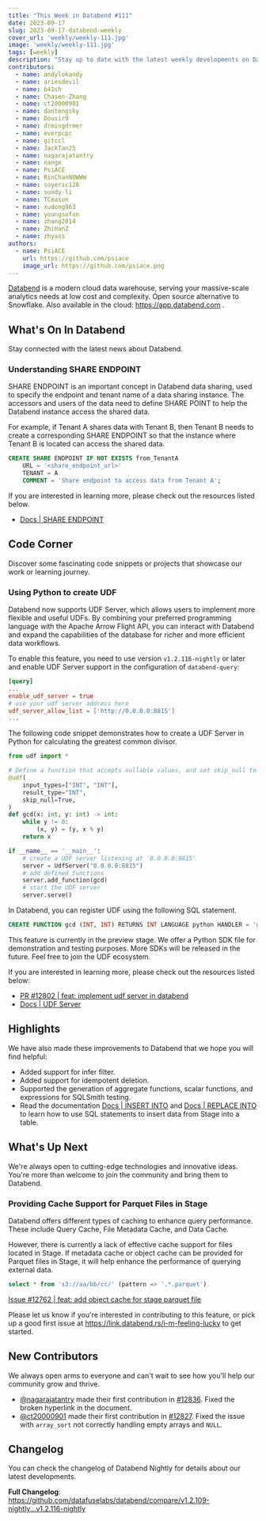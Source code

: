 ```yaml
---
title: "This Week in Databend #111"
date: 2023-09-17
slug: 2023-09-17-databend-weekly
cover_url: 'weekly/weekly-111.jpg'
image: 'weekly/weekly-111.jpg'
tags: [weekly]
description: "Stay up to date with the latest weekly developments on Databend!"
contributors:
  - name: andylokandy
  - name: ariesdevil
  - name: b41sh
  - name: Chasen-Zhang
  - name: ct20000901
  - name: dantengsky
  - name: Dousir9
  - name: drmingdrmer
  - name: everpcpc
  - name: gitccl
  - name: JackTan25
  - name: nagarajatantry
  - name: nange
  - name: PsiACE
  - name: RinChanNOWWW
  - name: soyeric128
  - name: sundy-li
  - name: TCeason
  - name: xudong963
  - name: youngsofun
  - name: zhang2014
  - name: ZhiHanZ
  - name: zhyass
authors:
  - name: PsiACE
    url: https://github.com/psiace
    image_url: https://github.com/psiace.png
---
```


[Databend](https://github.com/datafuselabs/databend) is a modern cloud data warehouse, serving your massive-scale analytics needs at low cost and complexity. Open source alternative to Snowflake. Also available in the cloud: <https://app.databend.com> .

## What's On In Databend

Stay connected with the latest news about Databend.

### Understanding SHARE ENDPOINT

SHARE ENDPOINT is an important concept in Databend data sharing, used to specify the endpoint and tenant name of a data sharing instance. The accessors and users of the data need to define SHARE POINT to help the Databend instance access the shared data.

For example, if Tenant A shares data with Tenant B, then Tenant B needs to create a corresponding SHARE ENDPOINT so that the instance where Tenant B is located can access the shared data.

```SQL
CREATE SHARE ENDPOINT IF NOT EXISTS from_TenantA
    URL = '<share_endpoint_url>'
    TENANT = A
    COMMENT = 'Share endpoint to access data from Tenant A';
```

If you are interested in learning more, please check out the resources listed below.

- [Docs | SHARE ENDPOINT](https://databend.rs/doc/sql-commands/ddl/share-endpoint/)

## Code Corner

Discover some fascinating code snippets or projects that showcase our work or learning journey.

### Using Python to create UDF

Databend now supports UDF Server, which allows users to implement more flexible and useful UDFs. By combining your preferred programming language with the Apache Arrow Flight API, you can interact with Databend and expand the capabilities of the database for richer and more efficient data workflows.

To enable this feature, you need to use version `v1.2.116-nightly` or later and enable UDF Server support in the configuration of `databend-query`:

```toml
[query]
...
enable_udf_server = true
# use your udf server address here
udf_server_allow_list = ['http://0.0.0.0:8815']
...
```

The following code snippet demonstrates how to create a UDF Server in Python for calculating the greatest common divisor.

```python
from udf import *

# Define a function that accepts nullable values, and set skip_null to True to enable it returns NULL if any argument is NULL.
@udf(
    input_types=["INT", "INT"],
    result_type="INT",
    skip_null=True,
)
def gcd(x: int, y: int) -> int:
    while y != 0:
        (x, y) = (y, x % y)
    return x

if __name__ == '__main__':
    # create a UDF server listening at '0.0.0.0:8815'
    server = UdfServer("0.0.0.0:8815")
    # add defined functions
    server.add_function(gcd)
    # start the UDF server
    server.serve()
```

In Databend, you can register UDF using the following SQL statement.

```SQL
CREATE FUNCTION gcd (INT, INT) RETURNS INT LANGUAGE python HANDLER = 'gcd' ADDRESS = 'http://0.0.0.0:8815';
```

This feature is currently in the preview stage. We offer a Python SDK file for demonstration and testing purposes. More SDKs will be released in the future. Feel free to join the UDF ecosystem.

If you are interested in learning more, please check out the resources listed below:

- [PR #12802 | feat: implement udf server in databend](https://github.com/datafuselabs/databend/issues/12802)
- [Docs | UDF Server](https://github.com/datafuselabs/databend/blob/main/tests/udf-server/README.md)

## Highlights

We have also made these improvements to Databend that we hope you will find helpful:

- Added support for infer filter.
- Added support for idempotent deletion.
- Supported the generation of aggregate functions, scalar functions, and expressions for SQLSmith testing.
- Read the documentation [Docs | INSERT INTO](https://databend.rs/doc/sql-commands/dml/dml-insert) and [Docs | REPLACE INTO](https://databend.rs/doc/sql-commands/dml/dml-replace) to learn how to use SQL statements to insert data from Stage into a table.

## What's Up Next

We're always open to cutting-edge technologies and innovative ideas. You're more than welcome to join the community and bring them to Databend.

### Providing Cache Support for Parquet Files in Stage

Databend offers different types of caching to enhance query performance. These include Query Cache, File Metadata Cache, and Data Cache.

However, there is currently a lack of effective cache support for files located in Stage. If metadata cache or object cache can be provided for Parquet files in Stage, it will help enhance the performance of querying external data.

```SQL
select * from 's3://aa/bb/cc/' (pattern => '.*.parquet')
```

[Issue #12762 | feat: add object cache for stage parquet file](https://github.com/datafuselabs/databend/issues/12762)

Please let us know if you're interested in contributing to this feature, or pick up a good first issue at <https://link.databend.rs/i-m-feeling-lucky> to get started.

## New Contributors

We always open arms to everyone and can't wait to see how you'll help our community grow and thrive.

* [@nagarajatantry](https://github.com/nagarajatantry) made their first contribution in [#12836](https://github.com/datafuselabs/databend/pull/12836). Fixed the broken hyperlink in the document.
* [@ct20000901](https://github.com/ct20000901) made their first contribution in [#12827](https://github.com/datafuselabs/databend/pull/12827). Fixed the issue with `array_sort` not correctly handling empty arrays and `NULL`.

## Changelog

You can check the changelog of Databend Nightly for details about our latest developments.

**Full Changelog**: <https://github.com/datafuselabs/databend/compare/v1.2.109-nightly...v1.2.116-nightly>
